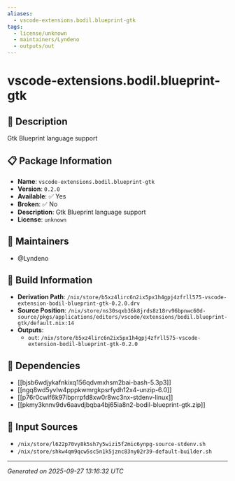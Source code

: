 ```yaml
---
aliases:
  - vscode-extensions.bodil.blueprint-gtk
tags:
  - license/unknown
  - maintainers/Lyndeno
  - outputs/out
---
```


# vscode-extensions.bodil.blueprint-gtk

## 📝 Description

Gtk Blueprint language support

## 📋 Package Information

- **Name**: `vscode-extensions.bodil.blueprint-gtk`
- **Version**: `0.2.0`
- **Available**: ✅ Yes
- **Broken**: ✅ No
- **Description**: Gtk Blueprint language support
- **License**: `unknown`
## 👥 Maintainers

- @Lyndeno


## 🔧 Build Information

- **Derivation Path**: `/nix/store/b5xz4lirc6n2ix5px1h4gpj4zfrll575-vscode-extension-bodil-blueprint-gtk-0.2.0.drv`
- **Source Position**: `/nix/store/ns30sqxb36k8jrds8z18rv96bpnwc60d-source/pkgs/applications/editors/vscode/extensions/bodil.blueprint-gtk/default.nix:14`
- **Outputs**:
  - `out`:  `/nix/store/b5xz4lirc6n2ix5px1h4gpj4zfrll575-vscode-extension-bodil-blueprint-gtk-0.2.0`

## 🔗 Dependencies

- [[bjsb6wdjykafnkixq156qdvmxhsm2bai-bash-5.3p3]]
- [[ngq8wd5yvlw4pppkwmrgkpsrfydh12x4-unzip-6.0]]
- [[p76r0cwlf6k97ibprrpfd8xw0r8wc3nx-stdenv-linux]]
- [[pkmy3knnv9dv6aavdjbqba4bj65ia8n2-bodil-blueprint-gtk.zip]]

## 📁 Input Sources

- `/nix/store/l622p70vy8k5sh7y5wizi5f2mic6ynpg-source-stdenv.sh`
- `/nix/store/shkw4qm9qcw5sc5n1k5jznc83ny02r39-default-builder.sh`

---
*Generated on 2025-09-27 13:16:32 UTC*
